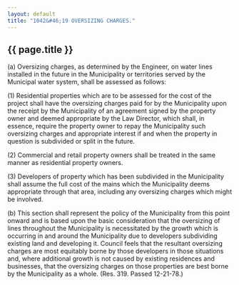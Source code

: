 ```yaml
---
layout: default 
title: "1042&#46;19 OVERSIZING CHARGES."
---
```


{{ page.title }}
----------------

​(a) Oversizing charges, as determined by the Engineer, on water lines
installed in the future in the Municipality or territories served by the
Municipal water system, shall be assessed as follows:

​(1) Residential properties which are to be assessed for the cost of the
project shall have the oversizing charges paid for by the Municipality
upon the receipt by the Municipality of an agreement signed by the
property owner and deemed appropriate by the Law Director, which shall,
in essence, require the property owner to repay the Municipality such
oversizing charges and appropriate interest if and when the property in
question is subdivided or split in the future.

​(2) Commercial and retail property owners shall be treated in the same
manner as residential property owners.

​(3) Developers of property which has been subdivided in the
Municipality shall assume the full cost of the mains which the
Municipality deems appropriate through that area, including any
oversizing charges which might be involved.

​(b) This section shall represent the policy of the Municipality from
this point onward and is based upon the basic consideration that the
oversizing of lines throughout the Municipality is necessitated by the
growth which is occurring in and around the Municipality due to
developers subdividing existing land and developing it. Council feels
that the resultant oversizing charges are most equitably borne by those
developers in those situations and, where additional growth is not
caused by existing residences and businesses, that the oversizing
charges on those properties are best borne by the Municipality as a
whole. (Res. 319. Passed 12-21-78.)
